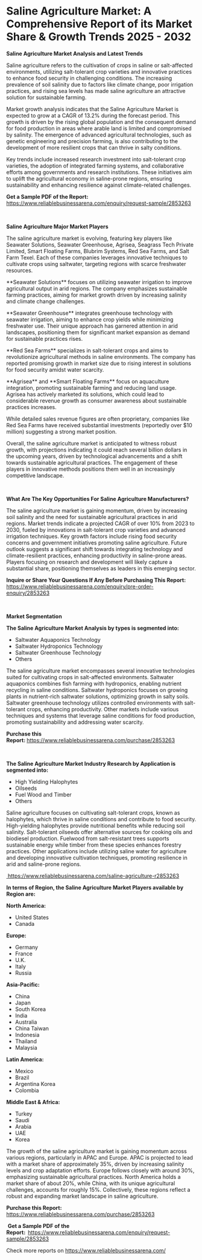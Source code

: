 <p><h1>Saline Agriculture Market: A Comprehensive Report of its Market Share & Growth Trends 2025 - 2032</h1></p><p><strong>Saline Agriculture Market Analysis and Latest Trends</strong></p>
<p><p>Saline agriculture refers to the cultivation of crops in saline or salt-affected environments, utilizing salt-tolerant crop varieties and innovative practices to enhance food security in challenging conditions. The increasing prevalence of soil salinity due to factors like climate change, poor irrigation practices, and rising sea levels has made saline agriculture an attractive solution for sustainable farming. </p><p>Market growth analysis indicates that the Saline Agriculture Market is expected to grow at a CAGR of 13.2% during the forecast period. This growth is driven by the rising global population and the consequent demand for food production in areas where arable land is limited and compromised by salinity. The emergence of advanced agricultural technologies, such as genetic engineering and precision farming, is also contributing to the development of more resilient crops that can thrive in salty conditions.</p><p>Key trends include increased research investment into salt-tolerant crop varieties, the adoption of integrated farming systems, and collaborative efforts among governments and research institutions. These initiatives aim to uplift the agricultural economy in saline-prone regions, ensuring sustainability and enhancing resilience against climate-related challenges.</p></p>
<p><strong>Get a Sample PDF of the Report:&nbsp;</strong> <a href="https://www.reliablebusinessarena.com/enquiry/request-sample/2853263?utm_campaign=3286&utm_medium=2&utm_source=Github&utm_content=ia&utm_term=11032025&utm_id=saline-agriculture">https://www.reliablebusinessarena.com/enquiry/request-sample/2853263</a></p>
<p>&nbsp;</p>
<p><strong>Saline Agriculture Major Market Players</strong></p>
<p><p>The saline agriculture market is evolving, featuring key players like Seawater Solutions, Seawater Greenhouse, Agrisea, Seagrass Tech Private Limited, Smart Floating Farms, Blubrim Systems, Red Sea Farms, and Salt Farm Texel. Each of these companies leverages innovative techniques to cultivate crops using saltwater, targeting regions with scarce freshwater resources.</p><p>**Seawater Solutions** focuses on utilizing seawater irrigation to improve agricultural output in arid regions. The company emphasizes sustainable farming practices, aiming for market growth driven by increasing salinity and climate change challenges. </p><p>**Seawater Greenhouse** integrates greenhouse technology with seawater irrigation, aiming to enhance crop yields while minimizing freshwater use. Their unique approach has garnered attention in arid landscapes, positioning them for significant market expansion as demand for sustainable practices rises.</p><p>**Red Sea Farms** specializes in salt-tolerant crops and aims to revolutionize agricultural methods in saline environments. The company has reported promising growth in market size due to rising interest in solutions for food security amidst water scarcity.</p><p>**Agrisea** and **Smart Floating Farms** focus on aquaculture integration, promoting sustainable farming and reducing land usage. Agrisea has actively marketed its solutions, which could lead to considerable revenue growth as consumer awareness about sustainable practices increases.</p><p>While detailed sales revenue figures are often proprietary, companies like Red Sea Farms have received substantial investments (reportedly over $10 million) suggesting a strong market position. </p><p>Overall, the saline agriculture market is anticipated to witness robust growth, with projections indicating it could reach several billion dollars in the upcoming years, driven by technological advancements and a shift towards sustainable agricultural practices. The engagement of these players in innovative methods positions them well in an increasingly competitive landscape.</p></p>
<p>&nbsp;</p>
<p><strong>What Are The Key Opportunities For Saline Agriculture Manufacturers?</strong></p>
<p><p>The saline agriculture market is gaining momentum, driven by increasing soil salinity and the need for sustainable agricultural practices in arid regions. Market trends indicate a projected CAGR of over 10% from 2023 to 2030, fueled by innovations in salt-tolerant crop varieties and advanced irrigation techniques. Key growth factors include rising food security concerns and government initiatives promoting saline agriculture. Future outlook suggests a significant shift towards integrating technology and climate-resilient practices, enhancing productivity in saline-prone areas. Players focusing on research and development will likely capture a substantial share, positioning themselves as leaders in this emerging sector.</p></p>
<p><strong>Inquire or Share Your Questions If Any Before Purchasing This Report:</strong> <a href="https://www.reliablebusinessarena.com/enquiry/pre-order-enquiry/2853263?utm_campaign=3286&utm_medium=2&utm_source=Github&utm_content=ia&utm_term=11032025&utm_id=saline-agriculture">https://www.reliablebusinessarena.com/enquiry/pre-order-enquiry/2853263</a></p>
<p>&nbsp;</p>
<p><strong>Market Segmentation</strong></p>
<p><strong>The Saline Agriculture Market Analysis by types is segmented into:</strong></p>
<p><ul><li>Saltwater Aquaponics Technology</li><li>Saltwater Hydroponics Technology</li><li>Saltwater Greenhouse Technology</li><li>Others</li></ul></p>
<p><p>The saline agriculture market encompasses several innovative technologies suited for cultivating crops in salt-affected environments. Saltwater aquaponics combines fish farming with hydroponics, enabling nutrient recycling in saline conditions. Saltwater hydroponics focuses on growing plants in nutrient-rich saltwater solutions, optimizing growth in salty soils. Saltwater greenhouse technology utilizes controlled environments with salt-tolerant crops, enhancing productivity. Other markets include various techniques and systems that leverage saline conditions for food production, promoting sustainability and addressing water scarcity.</p></p>
<p><strong>Purchase this Report:&nbsp;</strong><a href="https://www.reliablebusinessarena.com/purchase/2853263?utm_campaign=3286&utm_medium=2&utm_source=Github&utm_content=ia&utm_term=11032025&utm_id=saline-agriculture">https://www.reliablebusinessarena.com/purchase/2853263</a></p>
<p>&nbsp;</p>
<p><strong>The Saline Agriculture Market Industry Research by Application is segmented into:</strong></p>
<p><ul><li>High Yielding Halophytes</li><li>Oilseeds</li><li>Fuel Wood and Timber</li><li>Others</li></ul></p>
<p><p>Saline agriculture focuses on cultivating salt-tolerant crops, known as halophytes, which thrive in saline conditions and contribute to food security. High-yielding halophytes provide nutritional benefits while reducing soil salinity. Salt-tolerant oilseeds offer alternative sources for cooking oils and biodiesel production. Fuelwood from salt-resistant trees supports sustainable energy while timber from these species enhances forestry practices. Other applications include utilizing saline water for agriculture and developing innovative cultivation techniques, promoting resilience in arid and saline-prone regions.</p></p>
<p><a href="https://www.reliablebusinessarena.com/saline-agriculture-r2853263?utm_campaign=3286&utm_medium=2&utm_source=Github&utm_content=ia&utm_term=11032025&utm_id=saline-agriculture">&nbsp;https://www.reliablebusinessarena.com/saline-agriculture-r2853263</a></p>
<p><strong>In terms of Region, the Saline Agriculture Market Players available by Region are:</strong></p>
<p>
    <p> <strong> North America: </strong>
        <ul>
            <li>United States</li>
            <li>Canada</li>
        </ul>
        </p> 
    <p> <strong> Europe: </strong>
        <ul>
            <li>Germany</li>
            <li>France</li>
            <li>U.K.</li>
            <li>Italy</li>
            <li>Russia</li>
        </ul>
        </p> 
    <p> <strong> Asia-Pacific: </strong>
        <ul>
            <li>China</li>
            <li>Japan</li>
            <li>South Korea</li>
            <li>India</li>
            <li>Australia</li>
            <li>China Taiwan</li>
            <li>Indonesia</li>
            <li>Thailand</li>
            <li>Malaysia</li>
        </ul>
        </p> 
    <p> <strong> Latin America: </strong>
        <ul>
            <li>Mexico</li>
            <li>Brazil</li>
            <li>Argentina Korea</li>
            <li>Colombia</li>
        </ul>
        </p> 
    <p> <strong> Middle East & Africa: </strong>
        <ul>
            <li>Turkey</li>
            <li>Saudi</li>
            <li>Arabia</li>
            <li>UAE</li>
            <li>Korea</li>
        </ul>
    </p>
    </p>
<p><p>The growth of the saline agriculture market is gaining momentum across various regions, particularly in APAC and Europe. APAC is projected to lead with a market share of approximately 35%, driven by increasing salinity levels and crop adaptation efforts. Europe follows closely with around 30%, emphasizing sustainable agricultural practices. North America holds a market share of about 20%, while China, with its unique agricultural challenges, accounts for roughly 15%. Collectively, these regions reflect a robust and expanding market landscape in saline agriculture.</p></p>
<p><strong>Purchase this Report: </strong><a href="https://www.reliablebusinessarena.com/purchase/2853263?utm_campaign=3286&utm_medium=2&utm_source=Github&utm_content=ia&utm_term=11032025&utm_id=saline-agriculture">https://www.reliablebusinessarena.com/purchase/2853263</a></p>
<p>&nbsp;<strong>Get a Sample PDF of the Report:&nbsp;&nbsp;</strong><a href="https://www.reliablebusinessarena.com/enquiry/request-sample/2853263?utm_campaign=3286&utm_medium=2&utm_source=Github&utm_content=ia&utm_term=11032025&utm_id=saline-agriculture">https://www.reliablebusinessarena.com/enquiry/request-sample/2853263</a></p>
<p><strong></strong></p>
<p>Check more reports on <a href="https://www.reliablebusinessarena.com/?utm_campaign=3286&utm_medium=2&utm_source=Github&utm_content=ia&utm_term=11032025&utm_id=saline-agriculture">https://www.reliablebusinessarena.com/</a></p>